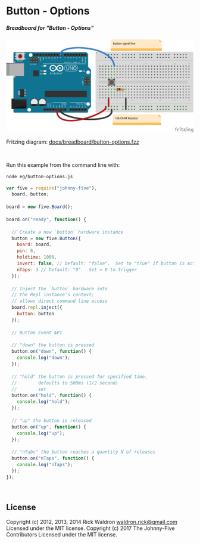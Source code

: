 <!--remove-start-->

# Button - Options

<!--remove-end-->






##### Breadboard for "Button - Options"



![docs/breadboard/button-options.png](breadboard/button-options.png)<br>

Fritzing diagram: [docs/breadboard/button-options.fzz](breadboard/button-options.fzz)

&nbsp;




Run this example from the command line with:
```bash
node eg/button-options.js
```


```javascript
var five = require("johnny-five"),
  board, button;

board = new five.Board();

board.on("ready", function() {

  // Create a new `button` hardware instance
  button = new five.Button({
    board: board,
    pin: 8,
    holdtime: 1000,
    invert: false, // Default: "false".  Set to "true" if button is Active-Low
    nTaps: 3 // Default: "0".  Set > 0 to trigger
  });

  // Inject the `button` hardware into
  // the Repl instance's context;
  // allows direct command line access
  board.repl.inject({
    button: button
  });

  // Button Event API

  // "down" the button is pressed
  button.on("down", function() {
    console.log("down");
  });

  // "hold" the button is pressed for specified time.
  //        defaults to 500ms (1/2 second)
  //        set
  button.on("hold", function() {
    console.log("hold");
  });

  // "up" the button is released
  button.on("up", function() {
    console.log("up");
  });

  // "nTabs" the button reaches a quantity N of releases
  button.on("nTaps", function() {
    console.log("nTaps");
  });
});

```








&nbsp;

<!--remove-start-->

## License
Copyright (c) 2012, 2013, 2014 Rick Waldron <waldron.rick@gmail.com>
Licensed under the MIT license.
Copyright (c) 2017 The Johnny-Five Contributors
Licensed under the MIT license.

<!--remove-end-->

